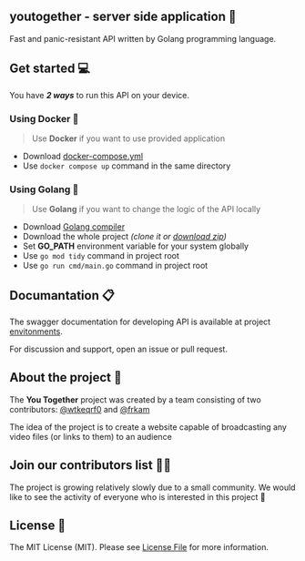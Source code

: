 ## youtogether - server side application :rocket:

Fast and panic-resistant API written by Golang programming language.

## Get started :computer:
You have ***2 ways*** to run this API on your device.

### Using Docker :whale:
> Use **Docker** if you want to use provided application
* Download [docker-compose.yml](docker-compose.yml)
* Use `docker compose up` command in the same directory

### Using Golang :blue_book:
> Use **Golang** if you want to change the logic of the API locally
* Download [Golang compiler](https://go.dev/doc/install)
* Download the whole project *(clone it or [download zip](https://github.com/youtogether-online/backend/archive/refs/heads/main.zip))*
* Set **GO_PATH** environment variable for your system globally
* Use `go mod tidy` command in project root
* Use `go run cmd/main.go` command in project root

## Documantation :clipboard:
The swagger documentation for developing API is available at project [envitonments](https://youtogether-online.github.io/backend/).

For discussion and support, open an issue or pull request.

## About the project :star2:
The **You Together** project was created by a team consisting of two contributors: [@wtkeqrf0](https://github.com/wtkeqrf0) and [@frkam](https://github.com/frkam)

The idea of the project is to create a website capable of broadcasting any video files (or links to them) to an audience

## Join our contributors list 👨‍💻
The project is growing relatively slowly due to a small community. We would like to see the activity of everyone who is interested in this project :speech_balloon:

## License 📜
The MIT License (MIT). Please see [License File](LICENSE) for more information.
